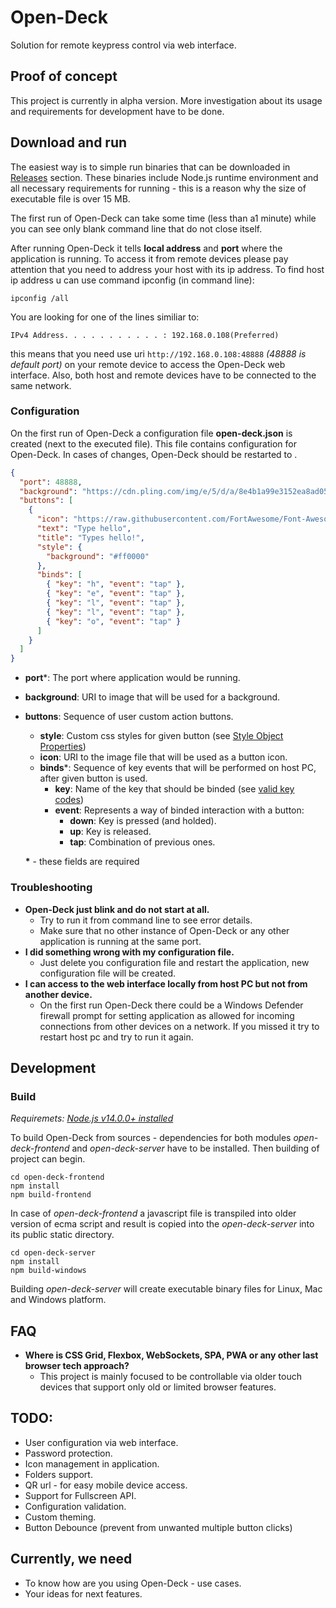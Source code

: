 # Open-Deck
Solution for remote keypress control via web interface.

## Proof of concept
This project is currently in alpha version. More investigation about its usage and requirements for development
have to be done.

## Download and run
The easiest way is to simple run binaries that can be downloaded in [Releases](https://github.com/JJetmar/open-deck/releases/) section.
These binaries include Node.js runtime environment and all necessary requirements for running - this is a reason why the size of executable
file is over 15 MB.

The first run of Open-Deck can take some time (less than a1 minute) while you can see only blank command line that do not close itself.

After running Open-Deck it tells **local address** and **port** where the application is running.
To access it from remote devices please pay attention that you need to address your host with its ip address.
To find host ip address u can use command ipconfig (in command line):
```
ipconfig /all
```
You are looking for one of the lines similiar to:
```
IPv4 Address. . . . . . . . . . . : 192.168.0.108(Preferred)
```
this means that you need use uri ```http://192.168.0.108:48888``` *(48888 is default port)* on your remote device to access the Open-Deck web interface.
Also, both host and remote devices have to be connected to the same network. 

### Configuration
On the first run of Open-Deck a configuration file **open-deck.json** is created (next to the executed file).
This file contains configuration for Open-Deck. In cases of changes, Open-Deck should be restarted to .

```json
{
  "port": 48888,
  "background": "https://cdn.pling.com/img/e/5/d/a/8e4b1a99e3152ea8ad0574ed875e29708b543075c97948e02b76e877255615861641.jpg",
  "buttons": [
    {
      "icon": "https://raw.githubusercontent.com/FortAwesome/Font-Awesome/master/svgs/solid/keyboard.svg",
      "text": "Type hello",
      "title": "Types hello!",
      "style": {
        "background": "#ff0000"
      },
      "binds": [
        { "key": "h", "event": "tap" },
        { "key": "e", "event": "tap" },
        { "key": "l", "event": "tap" },
        { "key": "l", "event": "tap" },
        { "key": "o", "event": "tap" }
      ]
    }
  ]
}
```
- **port**&ast;: The port where application would be running.
- **background**: URI to image that will be used for a background.
- **buttons**: Sequence of user custom action buttons.
  - **style**: Custom css styles for given button (see [Style Object Properties](https://www.w3schools.com/jsref/dom_obj_style.asp))
  - **icon**: URI to the image file that will be used as a button icon.
  - **binds**&ast;: Sequence of key events that will be performed on host PC, after given button is used.
    - **key**: Name of the key that should be binded (see [valid key codes](http://robotjs.io/docs/syntax#keys)) 
    - **event**: Represents a way of binded interaction with a button:
      - **down**: Key is pressed (and holded).
      - **up**: Key is released.
      - **tap**: Combination of previous ones.
  
  **&ast;** - these fields are required

### Troubleshooting
- **Open-Deck just blink and do not start at all.**
  - Try to run it from command line to see error details.
  - Make sure that no other instance of Open-Deck or any other application
    is running at the same port.
- **I did something wrong with my configuration file.**
  - Just delete you configuration file and restart the application, new configuration file will be created.
- **I can access to the web interface locally from host PC but not from another device.**
  - On the first run Open-Deck there could be a Windows Defender firewall prompt
    for setting application as allowed for incoming connections from other devices on a network. 
    If you missed it try to restart host pc and try to run it again.

## Development
### Build
*Requiremets: [Node.js v14.0.0+ installed](https://nodejs.org/en/)*

To build Open-Deck from sources - dependencies for both modules *open-deck-frontend* and *open-deck-server*
have to be installed. Then building of project can begin.
```shell
cd open-deck-frontend
npm install
npm build-frontend
```
In case of *open-deck-frontend* a javascript file is transpiled
into older version of ecma script and result is copied into the *open-deck-server* into its public static directory.
```shell
cd open-deck-server
npm install
npm build-windows
```
Building *open-deck-server* will create executable binary files for Linux, Mac and Windows platform.

## FAQ
- **Where is CSS Grid, Flexbox, WebSockets, SPA, PWA or any other last browser tech approach?**
  - This project is mainly focused to be controllable via older touch devices that support only old or limited browser features.

## TODO:
- User configuration via web interface.
- Password protection.
- Icon management in application.
- Folders support.
- QR url - for easy mobile device access.
- Support for Fullscreen API.
- Configuration validation.
- Custom theming.
- Button Debounce (prevent from unwanted multiple button clicks)

## Currently, we need
- To know how are you using Open-Deck - use cases.
- Your ideas for next features.
